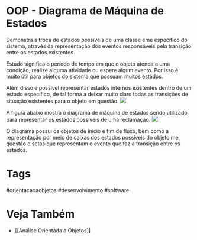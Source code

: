 # OOP - Diagrama de Máquina de Estados
Demonstra a troca de estados possíveis de uma classe eme específico do sistema, através da representação dos eventos responsáveis pela transição entre os estados existentes.

Estado significa o período de tempo em que o objeto atenda a uma condição, realize alguma atividade ou espere algum evento. Por isso é muito útil para objetos do sistema que possuam muitos estados.

Além disso é possível representar estados internos existentes dentro de um estado específico, de tal forma a deixar muito claro todas as transições de situação existentes para o objeto em questão.
![](https://i.imgur.com/7N4DgGl.png)

A figura abaixo mostra o diagrama de máquina de estados sendo utilizado para representar os estados possíveis de uma reclamação.
![](https://i.imgur.com/GsQTRRM.png)

O diagrama possui os objetos de início e fim de fluxo, bem como a representação por meio de caixas dos estados possíveis do objeto me questão e setas que representam o evento que faz a transição entre os estados.

# Tags
#orientacaoaobjetos #desenvolvimento #software 
# Veja Também
- [[Análise Orientada a Objetos]]
